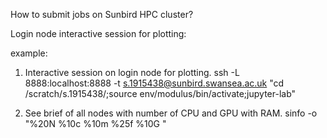 How to submit jobs on Sunbird HPC cluster?

Login node interactive session for plotting:

example: 
1. Interactive session on login node for plotting.
ssh -L 8888:localhost:8888 -t s.1915438@sunbird.swansea.ac.uk "cd /scratch/s.1915438/;source env/modulus/bin/activate;jupyter-lab"

2. See brief of all nodes with number of CPU and GPU with RAM. 
sinfo -o "%20N  %10c  %10m  %25f  %10G "


